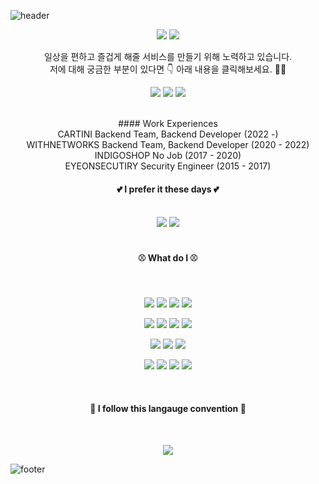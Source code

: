 ![header](https://capsule-render.vercel.app/api?type=waving&&color=gradient&height=100&section=header&fontSize=90)

<div align="center">

<p>
  <a href="https://do-mi.tistory.com/" target="_blank"><img src="https://img.shields.io/badge/blog-DD0B78?style=flat-square&logo=Tistory&logoColor=white"/></a>
  <a href="mailto:41@b41.kr" target="_blank"><img src="https://img.shields.io/badge/kimduumin@gmail.com-EA4335?style=flat-square&logo=Gmail&logoColor=white"/></a>
</p>
<p>
  
일상을 편하고 즐겁게 해줄 서비스를 만들기 위해 노력하고 있습니다.  
저에 대해 궁금한 부분이 있다면 👇 아래 내용을 클릭해보세요. 🙋‍♂️
</p>

 <p>
  <a href="https://github.com/doomin91/question-and-answer" target="_blank"><img src="https://img.shields.io/badge/👉CS정리-303238?style=flat-square&logo=&logoColor=white"/></a>
  <a href="https://github.com/doomin91/althorythm" target="_blank"><img src="https://img.shields.io/badge/👉알고리즘 해석-303238?style=flat-square&logo=&logoColor=white"/></a>
  <a href="https://github.com/doomin91/coding-test" target="_blank"><img src="https://img.shields.io/badge/👉코딩테스트 정리-303238?style=flat-square&logo=&logoColor=white"/></a>
 </p>


<br>
#### Work Experiences  <br>
CARTINI Backend Team, Backend Developer (2022 -)  <br>
WITHNETWORKS Backend Team, Backend Developer (2020 - 2022)  <br>
INDIGOSHOP No Job (2017 - 2020)  <br>
EYEONSECUTIRY Security Engineer (2015 - 2017)  <br>

#### 💕 I prefer it these days 💕
<br>
<img src="https://img.shields.io/badge/Node.js-7CB700?style=flat-square&logo=Node.js&logoColor=white"/>
<img src="https://img.shields.io/badge/TypeScript-2F72BC?style=flat-square&logo=TypeScript&logoColor=white"/>

<br>

<br>

#### ⚾ What do I ⚾
<br>
<p>
<img src="https://img.shields.io/badge/JavaScript-EAD41C?style=flat-square&logo=JavaScript&logoColor=white"/>
<img src="https://img.shields.io/badge/TypeScript-2F72BC?style=flat-square&logo=TypeScript&logoColor=white"/>
<img src="https://img.shields.io/badge/Python-346D9D?style=flat-square&logo=Python&logoColor=white"/>
<img src="https://img.shields.io/badge/PHP-7175AA?style=flat-square&logo=PHP&logoColor=white"/>
</p>

<p>
<img src="https://img.shields.io/badge/Node.js-7CB700?style=flat-square&logo=Node.js&logoColor=white"/>
<img src="https://img.shields.io/badge/Vue.js-3FB27F?style=flat-square&logo=Node.js&logoColor=white"/>
<img src="https://img.shields.io/badge/Codeigniter-E44A34?style=flat-square&logo=Codeigniter&logoColor=white"/>
<img src="https://img.shields.io/badge/FastAPI-008E81?style=flat-square&logo=FastAPI&logoColor=white"/>
</p>

<p>
<img src="https://img.shields.io/badge/MySQL-D88700?style=flat-square&logo=mysql&logoColor=white"/>
<img src="https://img.shields.io/badge/MongoDB-118D4D?style=flat-square&logo=mongodb&logoColor=white"/>
<img src="https://img.shields.io/badge/SQLite-003951?style=flat-square&logo=sqlite&logoColor=white"/>
</p>

<p>
<img src="https://img.shields.io/badge/Git-F05032?style=flat-square&logo=Git&logoColor=white"/>
  <img src="https://img.shields.io/badge/GitHub-181717??style=flat-square&logo=GitHub&logoColor=white"/>
  <img src="https://img.shields.io/badge/Docker-F7B93E?style=flat-square&logo=Docker&logoColor=white"/>
  <img src="https://img.shields.io/badge/Notion-000000?style=flat-square&logo=Notion&logoColor=white"/>
</p>

<br>

#### 🎈 I follow this langauge convention 🎈
<br>
<p>
<a href="https://github.com/parksb/javascript-style-guide">
  <img src="https://img.shields.io/badge/Airbnb Style Guide-F23557?style=flat-square&logo=Airbnb&logoColor=white"/>
</a>
</p>
</div>



![footer](https://capsule-render.vercel.app/api?type=waving&&color=gradient&height=100&section=footer&fontSize=90)



